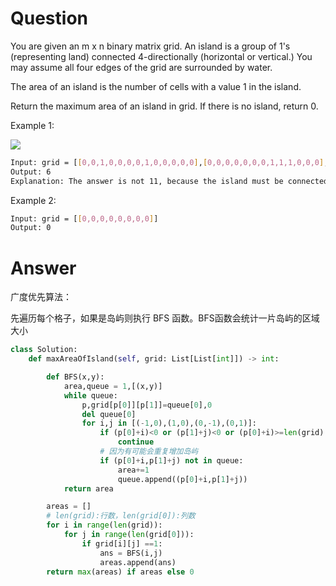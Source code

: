 # Question
You are given an m x n binary matrix grid. An island is a group of 1's (representing land) connected 4-directionally (horizontal or vertical.) You may assume all four edges of the grid are surrounded by water.

The area of an island is the number of cells with a value 1 in the island.

Return the maximum area of an island in grid. If there is no island, return 0.

Example 1:

![](https://assets.leetcode.com/uploads/2021/05/01/maxarea1-grid.jpg)
```bash
Input: grid = [[0,0,1,0,0,0,0,1,0,0,0,0,0],[0,0,0,0,0,0,0,1,1,1,0,0,0],[0,1,1,0,1,0,0,0,0,0,0,0,0],[0,1,0,0,1,1,0,0,1,0,1,0,0],[0,1,0,0,1,1,0,0,1,1,1,0,0],[0,0,0,0,0,0,0,0,0,0,1,0,0],[0,0,0,0,0,0,0,1,1,1,0,0,0],[0,0,0,0,0,0,0,1,1,0,0,0,0]]
Output: 6
Explanation: The answer is not 11, because the island must be connected 4-directionally.
```

Example 2:
```bash
Input: grid = [[0,0,0,0,0,0,0,0]]
Output: 0
```
# Answer
广度优先算法：

先遍历每个格子，如果是岛屿则执行 BFS 函数。BFS函数会统计一片岛屿的区域大小
```python
class Solution:
    def maxAreaOfIsland(self, grid: List[List[int]]) -> int:

        def BFS(x,y):
            area,queue = 1,[(x,y)]
            while queue:
                p,grid[p[0]][p[1]]=queue[0],0
                del queue[0]
                for i,j in [(-1,0),(1,0),(0,-1),(0,1)]:
                    if (p[0]+i)<0 or (p[1]+j)<0 or (p[0]+i)>=len(grid) or (p[1]+j)>=len(grid[0]) or grid[p[0]+i][p[1]+j]!=1:
                        continue
                    # 因为有可能会重复增加岛屿
                    if (p[0]+i,p[1]+j) not in queue:
                        area+=1
                        queue.append((p[0]+i,p[1]+j))
            return area

        areas = []
        # len(grid):行数，len(grid[0]):列数
        for i in range(len(grid)):
            for j in range(len(grid[0])):
                if grid[i][j] ==1:
                    ans = BFS(i,j)
                    areas.append(ans)
        return max(areas) if areas else 0
```
